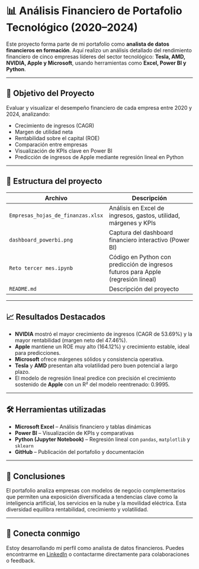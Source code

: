 # 📊 Análisis Financiero de Portafolio Tecnológico (2020–2024)

Este proyecto forma parte de mi portafolio como **analista de datos financieros en formación**. Aquí realizo un análisis detallado del rendimiento financiero de cinco empresas líderes del sector tecnológico: **Tesla, AMD, NVIDIA, Apple y Microsoft**, usando herramientas como **Excel, Power BI y Python**.

---

## 🧠 Objetivo del Proyecto

Evaluar y visualizar el desempeño financiero de cada empresa entre 2020 y 2024, analizando:

- Crecimiento de ingresos (CAGR)
- Margen de utilidad neta
- Rentabilidad sobre el capital (ROE)
- Comparación entre empresas
- Visualización de KPIs clave en Power BI
- Predicción de ingresos de Apple mediante regresión lineal en Python

---

## 📂 Estructura del proyecto

| Archivo                      | Descripción                                                                 |
|-----------------------------|-----------------------------------------------------------------------------|
| `Empresas_hojas_de_finanzas.xlsx`  | Análisis en Excel de ingresos, gastos, utilidad, márgenes y KPIs            |
| `dashboard_powerbi.png`     | Captura del dashboard financiero interactivo (Power BI)                     |
| `Reto tercer mes.ipynb` | Código en Python con predicción de ingresos futuros para Apple (regresión lineal) |
| `README.md`                 | Descripción del proyecto                                                    |

---

## 📈 Resultados Destacados

- **NVIDIA** mostró el mayor crecimiento de ingresos (CAGR de 53.69%) y la mayor rentabilidad (margen neto del 47.46%).
- **Apple** mantiene un ROE muy alto (164.12%) y crecimiento estable, ideal para predicciones.
- **Microsoft** ofrece márgenes sólidos y consistencia operativa.
- **Tesla** y **AMD** presentan alta volatilidad pero buen potencial a largo plazo.
- El modelo de regresión lineal predice con precisión el crecimiento sostenido de **Apple** con un R² del modelo reentrenado: 0.9995.

---

## 🛠️ Herramientas utilizadas

- **Microsoft Excel** – Análisis financiero y tablas dinámicas
- **Power BI** – Visualización de KPIs y comparativas
- **Python (Jupyter Notebook)** – Regresión lineal con `pandas`, `matplotlib` y `sklearn`
- **GitHub** – Publicación del portafolio y documentación

---

## 📌 Conclusiones

El portafolio analiza empresas con modelos de negocio complementarios que permiten una exposición diversificada a tendencias clave como la inteligencia artificial, los servicios en la nube y la movilidad eléctrica. Esta diversidad equilibra rentabilidad, crecimiento y volatilidad.

---

## 🔗 Conecta conmigo

Estoy desarrollando mi perfil como analista de datos financieros. Puedes encontrarme en [LinkedIn](https://linkedin.com) o contactarme directamente para colaboraciones o feedback.

